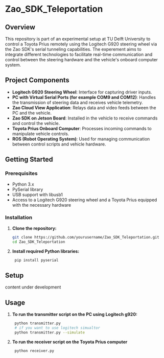# Zao_SDK_Teleportation

## Overview
This repository is part of an experimental setup at TU Delft University to control a Toyota Prius remotely using the Logitech G920 steering wheel via the Zao SDK's serial tunneling capabilities. The experement aims to integrate different technologies to facilitate real-time communication and control between the steering hardware and the vehicle's onboard computer system.

## Project Components
- **Logitech G920 Steering Wheel**: Interface for capturing driver inputs.
- **PC with Virtual Serial Ports (for example COM9 and COM12)**: Handles the transmission of steering data and receives vehicle telemetry.
- **Zao Cloud View Application**: Relays data and video feeds between the PC and the vehicle.
- **Zao SDK on Jetson Board**: Installed in the vehicle to receive commands and control the vehicle.
- **Toyota Prius Onboard Computer**: Processes incoming commands to manipulate vehicle controls.
- **ROS (Robot Operating System)**: Used for managing communication between control scripts and vehicle hardware.

## Getting Started

### Prerequisites
- Python 3.x
- PySerial library
- USB support with libusb1
- Access to a Logitech G920 steering wheel and a Toyota Prius equipped with the necessary hardware

### Installation

1. **Clone the repository:**
   ```bash
   git clone https://github.com/yourusername/Zao_SDK_Teleportation.git
   cd Zao_SDK_Teleportation

2. **Install required Python libraries:**
   ```bash
    pip install pyserial

## Setup
content under development 

## Usage
1. **To run the transmitter script on the PC using Logitech g920:**
   ```bash
    python transmitter.py 
    # if you want to use logitech simualtor 
    python transmitter.py --simulate
2. **To run the receiver script on the Toyota Prius computer**
   ```bash
    python receiver.py